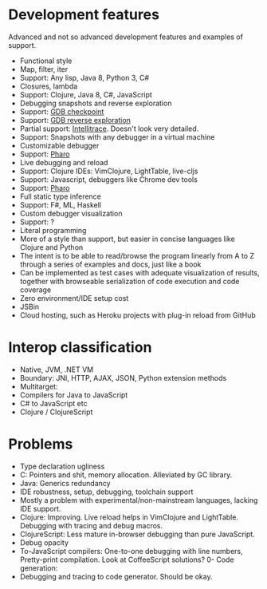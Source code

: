 # Development features

Advanced and not so advanced development features and examples of support.

- Functional style
 - Map, filter, iter
 - Support: Any lisp, Java 8, Python 3, C#
- Closures, lambda
 - Support: Clojure, Java 8, C#, JavaScript
- Debugging snapshots and reverse exploration
 - Support: [GDB checkpoint](https://sourceware.org/gdb/onlinedocs/gdb/Checkpoint_002fRestart.html)
 - Support: [GDB reverse exploration](http://www.sourceware.org/gdb/wiki/ProcessRecord/Tutorial)
 - Partial support: [Intellitrace](http://msdn.microsoft.com/en-us/magazine/ee336126.aspx). Doesn't look very detailed.
 - Support: Snapshots with any debugger in a virtual machine
- Customizable debugger
 - Support: [Pharo](http://www.pharo-project.org/home)
- Live debugging and reload
 - Support: Clojure IDEs: VimClojure, LightTable, live-cljs
 - Support: Javascript, debuggers like Chrome dev tools
 - Support: [Pharo](http://www.pharo-project.org/home)
- Full static type inference
 - Support: F#, ML, Haskell
- Custom debugger visualization
 - Support: ?
- Literal programming
 - More of a style than support, but easier in concise languages like Clojure and Python
 - The intent is to be able to read/browse the program linearly from A to Z through a series of examples and docs, just like a book
 - Can be implemented as test cases with adequate visualization of results, together with browseable serialization of code execution and code coverage
- Zero environment/IDE setup cost
 - JSBin
 - Cloud hosting, such as Heroku projects with plug-in reload from GitHub
 
# Interop classification

- Native, JVM, .NET VM
- Boundary: JNI, HTTP, AJAX, JSON, Python extension methods
- Multitarget:
 - Compilers for Java to JavaScript
 - C# to JavaScript etc
 - Clojure / ClojureScript
  
# Problems

 - Type declaration ugliness
  - C: Pointers and shit, memory allocation. Alleviated by GC library.
  - Java: Generics redundancy
 - IDE robustness, setup, debugging, toolchain support
  - Mostly a problem with experimental/non-mainstream languages, lacking IDE support.
  - Clojure: Improving. Live reload helps in VimClojure and LightTable. Debugging with tracing and debug macros.
  - ClojureScript: Less mature in-browser debugging than pure JavaScript.
 - Debug opacity
  - To-JavaScript compilers: One-to-one debugging with line numbers, Pretty-print compilation. Look at CoffeeScript solutions?
  0- Code generation:
  - Debugging and tracing to code generator. Should be okay.

